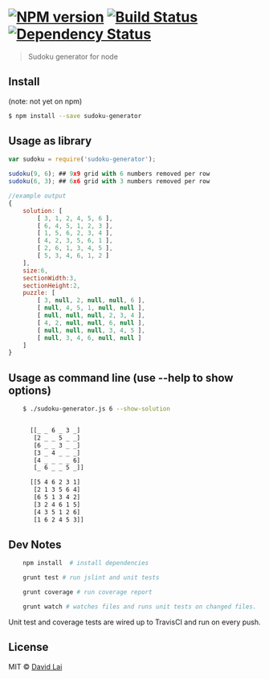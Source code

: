 #  [![NPM version][npm-image]][npm-url] [![Build Status][travis-image]][travis-url] [![Dependency Status][daviddm-image]][daviddm-url]

> Sudoku generator for node


## Install
(note: not yet on npm)
```sh
$ npm install --save sudoku-generator
```


## Usage as library
```js
var sudoku = require('sudoku-generator');

sudoku(9, 6); ## 9x9 grid with 6 numbers removed per row
sudoku(6, 3); ## 6x6 grid with 3 numbers removed per row

//example output
{
    solution: [
        [ 3, 1, 2, 4, 5, 6 ],
        [ 6, 4, 5, 1, 2, 3 ],
        [ 1, 5, 6, 2, 3, 4 ],
        [ 4, 2, 3, 5, 6, 1 ],
        [ 2, 6, 1, 3, 4, 5 ],
        [ 5, 3, 4, 6, 1, 2 ]
    ],
    size:6,
    sectionWidth:3,
    sectionHeight:2,
    puzzle: [
        [ 3, null, 2, null, null, 6 ],
        [ null, 4, 5, 1, null, null ],
        [ null, null, null, 2, 3, 4 ],
        [ 4, 2, null, null, 6, null ],
        [ null, null, null, 3, 4, 5 ],
        [ null, 3, 4, 6, null, null ]
    ]
}
```
## Usage as command line (use --help to show options)
```sh
    $ ./sudoku-generator.js 6 --show-solution


      [[_ _ 6 _ 3 _]
       [2 _ _ 5 _ _]
       [6 _ _ 3 _ _]
       [3 _ 4 _ _ _]
       [4 _ _ _ _ 6]
       [_ 6 _ _ 5 _]]

      [[5 4 6 2 3 1]
       [2 1 3 5 6 4]
       [6 5 1 3 4 2]
       [3 2 4 6 1 5]
       [4 3 5 1 2 6]
       [1 6 2 4 5 3]]
```

## Dev Notes
```sh
    npm install  # install dependencies

    grunt test # run jslint and unit tests

    grunt coverage # run coverage report

    grunt watch # watches files and runs unit tests on changed files.
```

Unit test and coverage tests are wired up to TravisCI and run on every push.


## License

MIT © [David Lai](http://github.com/dlai0001)


[npm-image]: https://badge.fury.io/js/sudoku-generator.svg
[npm-url]: https://npmjs.org/package/sudoku-generator
[travis-image]: https://travis-ci.org/dlai0001/sudoku-generator.svg?branch=master
[travis-url]: https://travis-ci.org/dlai0001/sudoku-generator
[daviddm-image]: https://david-dm.org/dlai0001/sudoku-generator.svg?theme=shields.io
[daviddm-url]: https://david-dm.org/dlai0001/sudoku-generator
